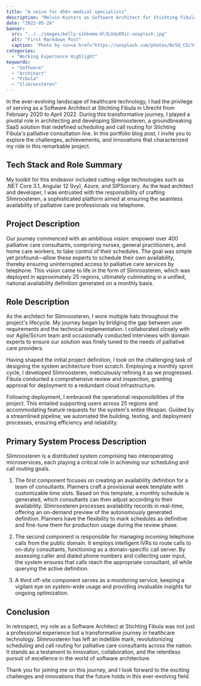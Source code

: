 ```yaml
---
title: "A voice for 450+ medical specialists"
description: "Melvin Kusters as Software Architect for Stichting Fibula | Slimroosteren"
date: "2022-05-28"
banner:
  src: "../../images/kelly-sikkema-Hl3LUdyKRic-unsplash.jpg"
  alt: "First Markdown Post"
  caption: 'Photo by <u><a href="https://unsplash.com/photos/Nc5Q_CEcY44">Florian Olivo</a></u>'
categories:
  - "Working Experience Highlight"
keywords:
  - "Software"
  - "Architect"
  - "Fibula"
  - "Slimroosteren"
---
```


In the ever-evolving landscape of healthcare technology, I had the privilege of serving as a Software Architect at Stichting Fibula in Utrecht from February 2020 to April 2022. During this transformative journey, I played a pivotal role in architecting and developing Slimroosteren, a groundbreaking SaaS solution that redefined scheduling and call routing for Stichting Fibula's palliative consultation line. In this portfolio blog post, I invite you to explore the challenges, achievements, and innovations that characterized my role in this remarkable project.

## Tech Stack and Role Summary

My toolkit for this endeavor included cutting-edge technologies such as .NET Core 3.1, Angular 12 (Ivy), Azure, and SIPSorcery. As the lead architect and developer, I was entrusted with the responsibility of crafting Slimroosteren, a sophisticated platform aimed at ensuring the seamless availability of palliative care professionals via telephone.

## Project Description

Our journey commenced with an ambitious vision: empower over 400 palliative care consultants, comprising nurses, general practitioners, and home care workers, to take control of their schedules. The goal was simple yet profound—allow these experts to schedule their own availability, thereby ensuring uninterrupted access to palliative care services by telephone. This vision came to life in the form of Slimroosteren, which was deployed in approximately 25 regions, ultimately culminating in a unified, national availability definition generated on a monthly basis.

## Role Description

As the architect for Slimroosteren, I wore multiple hats throughout the project's lifecycle. My journey began by bridging the gap between user requirements and the technical implementation. I collaborated closely with our Agile/Scrum team and occasionally conducted interviews with domain experts to ensure our solution was finely tuned to the needs of palliative care providers.

Having shaped the initial project definition, I took on the challenging task of designing the system architecture from scratch. Employing a monthly sprint cycle, I developed Slimroosteren, meticulously refining it as we progressed. Fibula conducted a comprehensive review and inspection, granting approval for deployment to a redundant cloud infrastructure.

Following deployment, I embraced the operational responsibilities of the project. This entailed supporting users across 25 regions and accommodating feature requests for the system's entire lifespan. Guided by a streamlined pipeline, we automated the building, testing, and deployment processes, ensuring efficiency and reliability.

## Primary System Process Description

Slimroosteren is a distributed system comprising two interoperating microservices, each playing a critical role in achieving our scheduling and call routing goals.

1. The first component focuses on creating an availability definition for a team of consultants. Planners craft a provisional week template with customizable time slots. Based on this template, a monthly schedule is generated, which consultants can then adjust according to their availability. Slimroosteren processes availability records in real-time, offering an on-demand preview of the autonomously generated definition. Planners have the flexibility to mark schedules as definitive and fine-tune them for production usage during the review phase.

1. The second component is responsible for managing incoming telephone calls from the public domain. It employs intelligent IVRs to route calls to on-duty consultants, functioning as a domain-specific call server. By assessing caller and dialed phone numbers and collecting user input, the system ensures that calls reach the appropriate consultant, all while querying the active definition.

1. A third off-site component serves as a monitoring service, keeping a vigilant eye on system-wide usage and providing invaluable insights for ongoing optimization.

## Conclusion

In retrospect, my role as a Software Architect at Stichting Fibula was not just a professional experience but a transformative journey in healthcare technology. Slimroosteren has left an indelible mark, revolutionizing scheduling and call routing for palliative care consultants across the nation. It stands as a testament to innovation, collaboration, and the relentless pursuit of excellence in the world of software architecture.

Thank you for joining me on this journey, and I look forward to the exciting challenges and innovations that the future holds in this ever-evolving field.